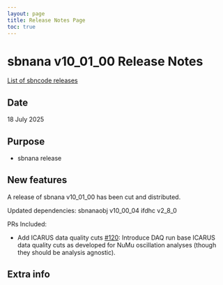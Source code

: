 ```yaml
---
layout: page
title: Release Notes Page
toc: true
---
```


sbnana v10_01_00 Release Notes
=======================================================================================

[List of sbncode releases](https://github.com/SBNSoftware/SBNSoftware.github.io/tree/master/AnalysisInfrastructure/Releases)

Date
---------------------------------------------------
18 July 2025

Purpose
---------------------------------------------------
* sbnana release

New features
---------------------------------------------------
 
A release of sbnana v10_01_00 has been cut and distributed.
	
Updated dependencies:
sbnanaobj     v10_00_04
ifdhc         v2_8_0

PRs Included:
- Add ICARUS data quality cuts [#120](https://github.com/SBNSoftware/sbnana/pull/120): Introduce DAQ run base ICARUS data quality cuts as developed for NuMu oscillation analyses (though they should be analysis agnostic).

Extra info
---------------------------------------------------
